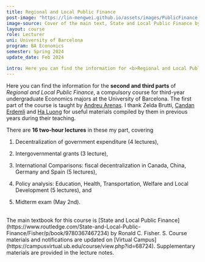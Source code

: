 ```yaml
---
title: Regional and Local Public Finance
post-image: "https://lin-mengwei.github.io/assets/images/PublicFinance.png"
image-source: Cover of the main text, State and Local Public Finance by Ronald Fisher. 
layout: course
role: Lecturer
uni: University of Barcelona
program: BA Economics 
semester: Spring 2024
update_date: Feb 2024

intro: Here you can find the information for <b>Regional and Local Public Finance</b> taught in Spring, 2024.
---
```



Here you can find the information for the <b>second and third parts</b> of *Regional and Local Public Finance*, a compulsory course for third-year undergraduate Economics majors at the University of Barcelona. The first part of the course is taught by [Andreu Arenas](https://sites.google.com/site/andreuarenasweb/home). I thank Zelda Brutti, [Candan Erdemli](https://candanerdemli.com/) and [Ha Luong](https://haluong.weebly.com/) for useful materials compiled by them in previous years during their teaching.

There are **16 two-hour lectures** in these my part, covering 

1. Decentralization of government expenditure (4 lectures), 

2. Intergovernmental grants (3 lecture), 

3. International Comparisons: fiscal decentralization in Canada, China, Germany and Spain (5 lectures),

4. Policy analysis: Education, Health, Transportation, Welfare and Local Development (5 lectures), and

5. Midterm exam (May 2nd).


<br>
The main textbook for this course is [State and Local Public Finance](https://www.routledge.com/State-and-Local-Public-Finance/Fisher/p/book/9780367467234) by Ronald C. Fisher. S. Course materials and notifications are updated on [Virtual Campus](https://campusvirtual.ub.edu/course/view.php?id=68724). Supplementary materials are provided in the lecture notes.
